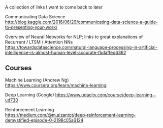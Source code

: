 A collection of links I want to come back to later

Communicating Data Science  
http://blog.kaggle.com/2016/06/29/communicating-data-science-a-guide-to-presenting-your-work/

Overview of Neural Networks for NLP; links to great explanations of Recurrent / LTSM / Attention NNs  
https://towardsdatascience.com/natural-language-processing-in-artificial-intelligence-is-almost-human-level-accurate-fbdaffed6392

## Courses
Machine Learning (Andrew Ng)  
https://www.coursera.org/learn/machine-learning

Deep Learning (Google)
https://www.udacity.com/course/deep-learning--ud730

Reinforcement Learning  
https://medium.com/@m.alzantot/deep-reinforcement-learning-demystified-episode-0-2198c05a6124
